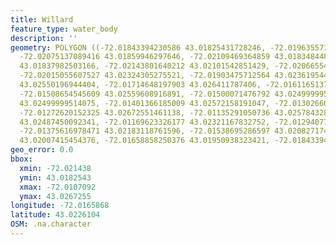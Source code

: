 ```yaml
---
title: Willard
feature_type: water_body
description: ''
geometry: POLYGON ((-72.01843394230586 43.01825431728246, -72.01963557194455 43.01863083976177,
  -72.02075137089416 43.01859946297646, -72.02109469364859 43.01834844811874, -72.02139510105847
  43.01837982503166, -72.02143801640212 43.02101542851429, -72.02066554020601 43.02145468476192,
  -72.02015055607527 43.02324305275521, -72.01903475712564 43.0236195446421, -72.01787604283149
  43.02550196944404, -72.01714648197903 43.026411787406, -72.01611651371755 43.026411787406,
  -72.01508654545609 43.02559608916891, -72.01500071476792 43.02499999514075, -72.01439989994813
  43.02499999514075, -72.01401366185009 43.02572158191047, -72.01302660893315 43.02628629607542,
  -72.01272620152325 43.02672551461138, -72.01135291050736 43.02578432818571, -72.01070918034394
  43.02487450092341, -72.01169623326177 43.02321167832752, -72.01294077824409 43.02299205688145,
  -72.01375616978471 43.02183118761596, -72.01538695286597 43.02082717487461, -72.01633109043838
  43.02007415454376, -72.01658858250376 43.01950938323421, -72.01843394230586 43.01825431728246))
geo_error: 0.0
bbox:
  xmin: -72.021438
  ymin: 43.0182543
  xmax: -72.0107092
  ymax: 43.0267255
longitude: -72.0165868
latitude: 43.0226104
OSM: .na.character
---
```

